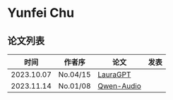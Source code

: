 # Yunfei Chu


## 论文列表

| 时间 | 作者序 | 论文 | 发表 |
|:-:|:-:|---|---|
| 2023.10.07 | No.04/15 | [LauraGPT](../Models/Speech_LLM/2023.10.07_LauraGPT.md) |
| 2023.11.14 | No.01/08 | [Qwen-Audio](../Models/Speech_LLM/2023.11.14_Qwen-Audio.md) |